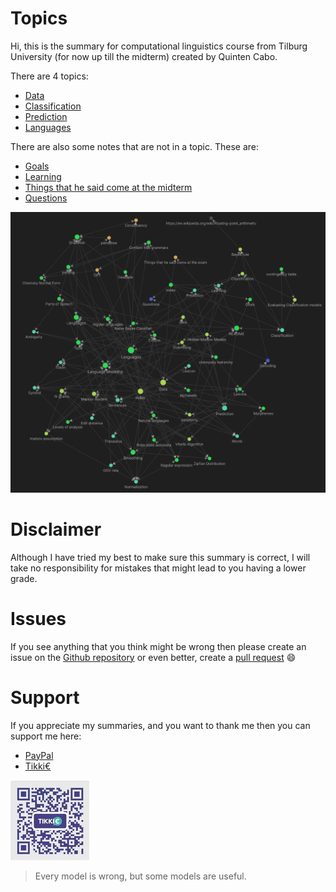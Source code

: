 # Topics 
Hi, this is the summary for computational linguistics course from Tilburg University (for now up till the midterm) created by Quinten Cabo. 

There are 4 topics:

- [Data](Data.md)
- [Classification](Classification.md)
- [Prediction](Prediction.md)
- [Languages](Languages.md)

There are also some notes that are not in a topic. These are:

- [Goals](Goals.md)
- [Learning](Learning.md)
- [Things that he said come at the midterm](Other/Things%20that%20he%20said%20come%20at%20the%20midterm.md)
- [Questions](Other/Questions.md)

![network](network.webp)

# Disclaimer 
Although I have tried my best to make sure this summary is correct, I will take no responsibility for mistakes that might lead to you having a lower grade. 

# Issues 
If you see anything that you think might be wrong then please create an issue on the [Github repository](https://github.com/tintin10q/computational-linguistics-summary) or even better, create a [pull request](https://www.dataschool.io/how-to-contribute-on-github/) 😄 

# Support
If you appreciate my summaries, and you want to thank me then you can support me
here: 

- [PayPal](https://www.paypal.me/quintencabo)
- [Tikki€](https://tikkie.me/pay/tvc88f91200qmq9fujar)


![Tikkie qr code valid till april 4](tikkies.webp)

>Every model is wrong, but some models are useful.
